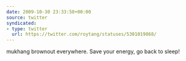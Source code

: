```yaml
---
date: 2009-10-30 23:33:58+00:00
source: twitter
syndicated:
- type: twitter
  url: https://twitter.com/roytang/statuses/5301019868/
---
```


mukhang brownout everywhere. Save your energy, go back to sleep!